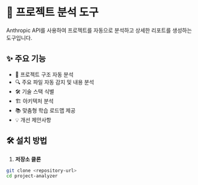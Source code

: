 # 🚀 프로젝트 분석 도구

Anthropic API를 사용하여 프로젝트를 자동으로 분석하고 상세한 리포트를 생성하는 도구입니다.

## ✨ 주요 기능

- 📁 프로젝트 구조 자동 분석
- 🔍 주요 파일 자동 감지 및 내용 분석
- 🛠 기술 스택 식별
- 🏗 아키텍처 분석
- 📚 맞춤형 학습 로드맵 제공
- 💡 개선 제안사항

## 🛠 설치 방법

1. **저장소 클론**

```bash
git clone <repository-url>
cd project-analyzer
```
